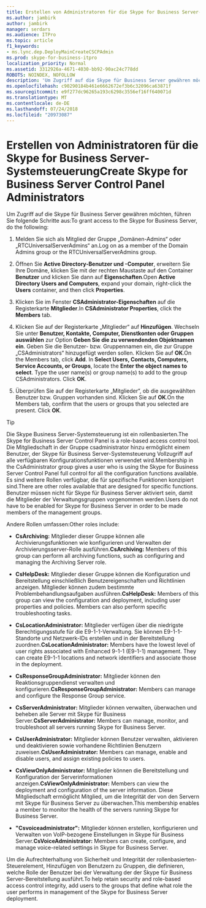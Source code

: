 ```yaml
---
title: Erstellen von Administratoren für die Skype for Business Server-Systemsteuerung
ms.author: jambirk
author: jambirk
manager: serdars
ms.audience: ITPro
ms.topic: article
f1_keywords:
- ms.lync.dep.DeployMainCreateCSCPAdmin
ms.prod: skype-for-business-itpro
localization_priority: Normal
ms.assetid: 3312926a-4671-4030-bb92-90ac24c778dd
ROBOTS: NOINDEX, NOFOLLOW
description: 'Um Zugriff auf die Skype für Business Server gewähren möchten, führen Sie folgende Schritte aus:'
ms.openlocfilehash: c90290184b461e6662672ef3b6c32096ca63871f
ms.sourcegitcommit: e9f277dc96265a193c6298c3556ef16ff640071d
ms.translationtype: MT
ms.contentlocale: de-DE
ms.lasthandoff: 07/24/2018
ms.locfileid: "20973087"
---
```

# <a name="create-skype-for-business-server-control-panel-administrators"></a><span data-ttu-id="67d41-103">Erstellen von Administratoren für die Skype for Business Server-Systemsteuerung</span><span class="sxs-lookup"><span data-stu-id="67d41-103">Create Skype for Business Server Control Panel Administrators</span></span>
 
<span data-ttu-id="67d41-104">Um Zugriff auf die Skype für Business Server gewähren möchten, führen Sie folgende Schritte aus:</span><span class="sxs-lookup"><span data-stu-id="67d41-104">To grant access to the Skype for Business Server, do the following:</span></span>
  
1. <span data-ttu-id="67d41-105">Melden Sie sich als Mitglied der Gruppe „Domänen-Admins“ oder „RTCUniversalServerAdmins“ an.</span><span class="sxs-lookup"><span data-stu-id="67d41-105">Log on as a member of the Domain Admins group or the RTCUniversalServerAdmins group.</span></span>
    
2. <span data-ttu-id="67d41-106">Öffnen Sie **Active Directory-Benutzer und -Computer**, erweitern Sie Ihre Domäne, klicken Sie mit der rechten Maustaste auf den Container **Benutzer** und klicken Sie dann auf **Eigenschaften**.</span><span class="sxs-lookup"><span data-stu-id="67d41-106">Open **Active Directory Users and Computers**, expand your domain, right-click the **Users** container, and then click **Properties**.</span></span>
    
3. <span data-ttu-id="67d41-107">Klicken Sie im Fenster **CSAdministrator-Eigenschaften** auf die Registerkarte **Mitglieder**.</span><span class="sxs-lookup"><span data-stu-id="67d41-107">In **CSAdministrator Properties**, click the **Members** tab.</span></span>
    
4. <span data-ttu-id="67d41-p101">Klicken Sie auf der Registerkarte „Mitglieder“ auf **Hinzufügen**. Wechseln Sie unter **Benutzer, Kontakte, Computer, Dienstkonten oder Gruppen auswählen** zur Option **Geben Sie die zu verwendenden Objektnamen ein**. Geben Sie die Benutzer- bzw. Gruppennamen ein, die zur Gruppe „CSAdministrators“ hinzugefügt werden sollen. Klicken Sie auf **OK**.</span><span class="sxs-lookup"><span data-stu-id="67d41-p101">On the Members tab, click **Add**. In **Select Users, Contacts, Computers, Service Accounts, or Groups**, locate the **Enter the object names to select**. Type the user name(s) or group name(s) to add to the group CSAdministrators. Click **OK**.</span></span>
    
5. <span data-ttu-id="67d41-p102">Überprüfen Sie auf der Registerkarte „Mitglieder“, ob die ausgewählten Benutzer bzw. Gruppen vorhanden sind. Klicken Sie auf **OK**.</span><span class="sxs-lookup"><span data-stu-id="67d41-p102">On the Members tab, confirm that the users or groups that you selected are present. Click **OK**.</span></span>
    
> [!TIP]
> <span data-ttu-id="67d41-114">Die Skype Business Server-Systemsteuerung ist ein rollenbasierten.</span><span class="sxs-lookup"><span data-stu-id="67d41-114">The Skype for Business Server Control Panel is a role-based access control tool.</span></span> <span data-ttu-id="67d41-115">Die Mitgliedschaft in der Gruppe csadministrator hinzu ermöglicht einem Benutzer, der Skype für Business Server-Systemsteuerung Vollzugriff auf alle verfügbaren Konfigurationsfunktionen verwendet wird.</span><span class="sxs-lookup"><span data-stu-id="67d41-115">Membership in the CsAdministrator group gives a user who is using the Skype for Business Server Control Panel full control for all the configuration functions available.</span></span> <span data-ttu-id="67d41-116">Es sind weitere Rollen verfügbar, die für spezifische Funktionen konzipiert sind.</span><span class="sxs-lookup"><span data-stu-id="67d41-116">There are other roles available that are designed for specific functions.</span></span> <span data-ttu-id="67d41-117">Benutzer müssen nicht für Skype für Business Server aktiviert sein, damit die Mitglieder der Verwaltungsgruppen vorgenommen werden.</span><span class="sxs-lookup"><span data-stu-id="67d41-117">Users do not have to be enabled for Skype for Business Server in order to be made members of the management groups.</span></span> 
  
<span data-ttu-id="67d41-118">Andere Rollen umfassen:</span><span class="sxs-lookup"><span data-stu-id="67d41-118">Other roles include:</span></span>
  
- <span data-ttu-id="67d41-119">**CsArchiving:** Mitglieder dieser Gruppe können alle Archivierungsfunktionen wie konfigurieren und Verwalten der Archivierungsserver-Rolle ausführen.</span><span class="sxs-lookup"><span data-stu-id="67d41-119">**CsArchiving:** Members of this group can perform all archiving functions, such as configuring and managing the Archiving Server role.</span></span>
    
- <span data-ttu-id="67d41-p104">**CsHelpDesk:** Mitglieder dieser Gruppe können die Konfiguration und Bereitstellung einschließlich Benutzereigenschaften und Richtlinien anzeigen. Mitglieder können zudem bestimmte Problembehandlungsaufgaben ausführen.</span><span class="sxs-lookup"><span data-stu-id="67d41-p104">**CsHelpDesk:** Members of this group can view the configuration and deployment, including user properties and policies. Members can also perform specific troubleshooting tasks.</span></span>
    
- <span data-ttu-id="67d41-p105">**CsLocationAdministrator:** Mitglieder verfügen über die niedrigste Berechtigungsstufe für die E9-1-1-Verwaltung. Sie können E9-1-1-Standorte und Netzwerk-IDs erstellen und in der Bereitstellung zuordnen.</span><span class="sxs-lookup"><span data-stu-id="67d41-p105">**CsLocationAdministrator:** Members have the lowest level of user rights associated with Enhanced 9-1-1 (E9-1-1) management. They can create E9-1-1 locations and network identifiers and associate those in the deployment.</span></span>
    
- <span data-ttu-id="67d41-124">**CsResponseGroupAdministrator:** Mitglieder können den Reaktionsgruppendienst verwalten und konfigurieren.</span><span class="sxs-lookup"><span data-stu-id="67d41-124">**CsResponseGroupAdministrator:** Members can manage and configure the Response Group service.</span></span>
    
- <span data-ttu-id="67d41-125">**CsServerAdministrator:** Mitglieder können verwalten, überwachen und beheben alle Server mit Skype für Business Server.</span><span class="sxs-lookup"><span data-stu-id="67d41-125">**CsServerAdministrator:** Members can manage, monitor, and troubleshoot all servers running Skype for Business Server.</span></span>
    
- <span data-ttu-id="67d41-126">**CsUserAdministrator:** Mitglieder können Benutzer verwalten, aktivieren und deaktivieren sowie vorhandene Richtlinien Benutzern zuweisen.</span><span class="sxs-lookup"><span data-stu-id="67d41-126">**CsUserAdministrator:** Members can manage, enable and disable users, and assign existing policies to users.</span></span>
    
- <span data-ttu-id="67d41-127">**CsViewOnlyAdministrator:** Mitglieder können die Bereitstellung und Konfiguration der Serverinformationen anzeigen.</span><span class="sxs-lookup"><span data-stu-id="67d41-127">**CsViewOnlyAdministrator:** Members can view the deployment and configuration of the server information.</span></span> <span data-ttu-id="67d41-128">Diese Mitgliedschaft ermöglicht Mitglied, um die Integrität der von den Servern mit Skype für Business Server zu überwachen.</span><span class="sxs-lookup"><span data-stu-id="67d41-128">This membership enables a member to monitor the health of the servers running Skype for Business Server.</span></span>
    
- <span data-ttu-id="67d41-129">**"Csvoiceadministrator":** Mitglieder können erstellen, konfigurieren und Verwalten von VoIP-bezogene Einstellungen in Skype für Business Server.</span><span class="sxs-lookup"><span data-stu-id="67d41-129">**CsVoiceAdministrator:** Members can create, configure, and manage voice-related settings in Skype for Business Server.</span></span>
    
<span data-ttu-id="67d41-130">Um die Aufrechterhaltung von Sicherheit und Integrität der rollenbasierten-Steuerelement, Hinzufügen von Benutzern zu Gruppen, die definieren, welche Rolle der Benutzer bei der Verwaltung der der Skype für Business Server-Bereitstellung ausführt.</span><span class="sxs-lookup"><span data-stu-id="67d41-130">To help retain security and role-based access control integrity, add users to the groups that define what role the user performs in management of the Skype for Business Server deployment.</span></span>
  

